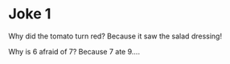 # Joke 1

Why did the tomato turn red?
Because it saw the salad dressing!

Why is 6 afraid of 7?
Because 7 ate 9....

